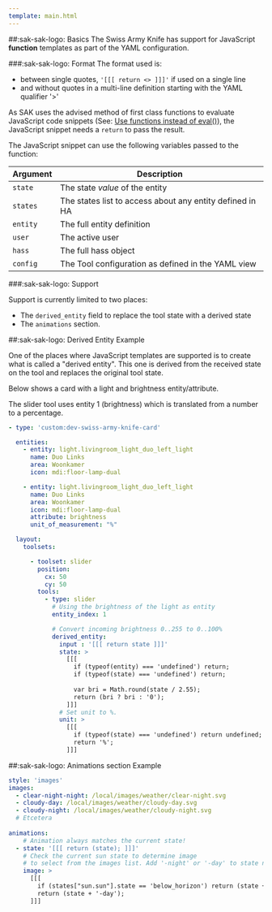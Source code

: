 ```yaml
---
template: main.html
---
```

<!-- GT/GL -->

##:sak-sak-logo: Basics
The Swiss Army Knife has support for JavaScript **function** templates as part of the YAML configuration.


###:sak-sak-logo: Format
The format used is:

- between single quotes, `'[[[ return <> ]]]'` if used on a single line
- and without quotes in a multi-line definition starting with the YAML qualifier '>'

As SAK uses the advised method of first class functions to evaluate JavaScript code snippets (See: [Use functions instead of eval()](https://developer.mozilla.org/en-US/docs/Web/JavaScript/Reference/Global_Objects/eval)), the JavaScript snippet needs a `return` to pass the result.

The JavaScript snippet can use the following variables passed to the function:

| Argument | Description |
| -------- | ----------- |
| `state`  | The state *value* of the entity |
| `states` | The states list to access about any entity defined in HA |
| `entity` | The full entity definition |
| `user`   | The active user |
| `hass`   | The full hass object |
| `config` | The Tool configuration as defined in the YAML view |

###:sak-sak-logo: Support

Support is currently limited to two places:

- The `derived_entity` field to replace the tool state with a derived state
- The `animations` section.

##:sak-sak-logo: Derived Entity Example

One of the places where JavaScript templates are supported is to create what is called a "derived entity".
This one is derived from the received state on the tool and replaces the original tool state.

Below shows a card with a light and brightness entity/attribute.

The slider tool uses entity 1 (brightness) which is translated from a number to a percentage.

```yaml title="view-sake2.yml" linenums="1" hl_lines="13 29 31 40"
- type: 'custom:dev-swiss-army-knife-card'

  entities: 
    - entity: light.livingroom_light_duo_left_light
      name: Duo Links
      area: Woonkamer
      icon: mdi:floor-lamp-dual

    - entity: light.livingroom_light_duo_left_light
      name: Duo Links
      area: Woonkamer
      icon: mdi:floor-lamp-dual
      attribute: brightness
      unit_of_measurement: "%"

  layout:
    toolsets:

      - toolset: slider
        position:
          cx: 50
          cy: 50
        tools:
          - type: slider
            # Using the brightness of the light as entity
            entity_index: 1

            # Convert incoming brightness 0..255 to 0..100%
            derived_entity:
              input : '[[[ return state ]]]'
              state: >
                [[[
                  if (typeof(entity) === 'undefined') return;
                  if (typeof(state) === 'undefined') return;
                  
                  var bri = Math.round(state / 2.55);
                  return (bri ? bri : '0');
                ]]]
              # Set unit to %.
              unit: >
                [[[
                  if (typeof(state) === 'undefined') return undefined;
                  return '%';
                ]]]
```

##:sak-sak-logo: Animations section Example

```yaml title="view-sake1.yml" linenums="1" hl_lines="8 10 13"
style: 'images'
images:
  - clear-night-night: /local/images/weather/clear-night.svg
  - cloudy-day: /local/images/weather/cloudy-day.svg
  - cloudy-night: /local/images/weather/cloudy-night.svg
  # Etcetera
  
animations:
    # Animation always matches the current state!
  - state: '[[[ return (state); ]]]'
    # Check the current sun state to determine image
    # to select from the images list. Add '-night' or '-day' to state name.
    image: >
      [[[
        if (states["sun.sun"].state == 'below_horizon') return (state + '-night');
        return (state + '-day');
      ]]]
```

